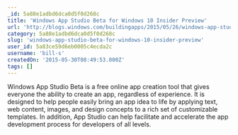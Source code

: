 ```yaml
---
_id: 5a88e1adbd6dca0d5f0d268c
title: 'Windows App Studio Beta for Windows 10 Insider Preview'
url: 'http://blogs.windows.com/buildingapps/2015/05/26/windows-app-studio-beta-for-windows-10-insider-preview'
category: 5a88e1adbd6dca0d5f0d268c
slug: 'windows-app-studio-beta-for-windows-10-insider-preview'
user_id: 5a83ce59d6eb0005c4ecda2c
username: 'bill-s'
createdOn: '2015-05-30T08:49:53.000Z'
tags: []
---
```


Windows App Studio Beta is a free online app creation tool that gives everyone the ability to create an app, regardless of experience. It is designed to help people easily bring an app idea to life by applying text, web content, images, and design concepts to a rich set of customizable templates. In addition, App Studio can help facilitate and accelerate the app development process for developers of all levels.
